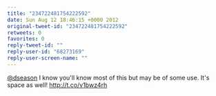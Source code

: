 ```yaml
---
title: "234722481754222592"
date: Sun Aug 12 18:46:15 +0000 2012
original-tweet-id: "234722481754222592"
retweets: 0
favorites: 0
reply-tweet-id: ""
reply-user-id: "68273169"
reply-user-screen-name: ""
---
```

<a href="https://twitter.com/dseason">@dseason</a> I know you'll know most of this but may be of some use. It's space as well! http://t.co/v1bwz4rh
